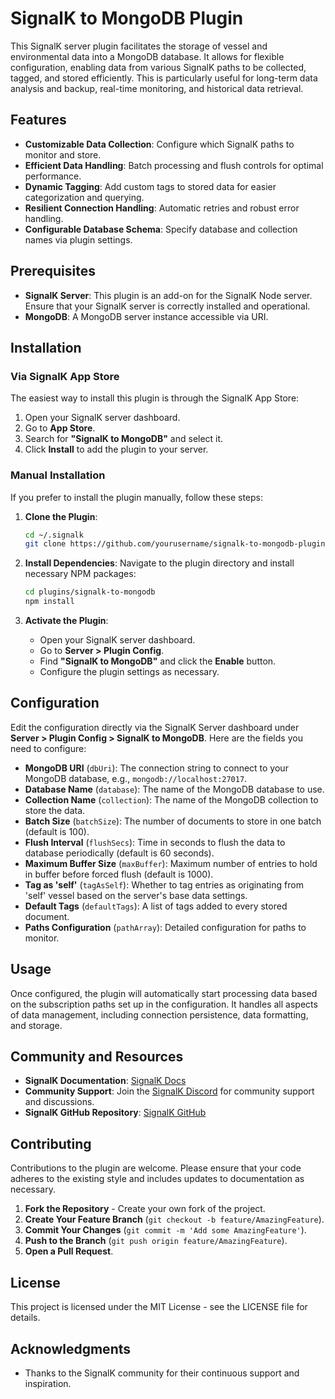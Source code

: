 # SignalK to MongoDB Plugin

This SignalK server plugin facilitates the storage of vessel and environmental data into a MongoDB database. It allows for flexible configuration, enabling data from various SignalK paths to be collected, tagged, and stored efficiently. This is particularly useful for long-term data analysis and backup, real-time monitoring, and historical data retrieval.

## Features

- **Customizable Data Collection**: Configure which SignalK paths to monitor and store.
- **Efficient Data Handling**: Batch processing and flush controls for optimal performance.
- **Dynamic Tagging**: Add custom tags to stored data for easier categorization and querying.
- **Resilient Connection Handling**: Automatic retries and robust error handling.
- **Configurable Database Schema**: Specify database and collection names via plugin settings.

## Prerequisites

- **SignalK Server**: This plugin is an add-on for the SignalK Node server. Ensure that your SignalK server is correctly installed and operational.
- **MongoDB**: A MongoDB server instance accessible via URI.

## Installation

### Via SignalK App Store

The easiest way to install this plugin is through the SignalK App Store:

1. Open your SignalK server dashboard.
2. Go to **App Store**.
3. Search for **"SignalK to MongoDB"** and select it.
4. Click **Install** to add the plugin to your server.

### Manual Installation

If you prefer to install the plugin manually, follow these steps:

1. **Clone the Plugin**:

   ```bash
   cd ~/.signalk
   git clone https://github.com/yourusername/signalk-to-mongodb-plugin.git plugins/signalk-to-mongodb
   ```

2. **Install Dependencies**:
   Navigate to the plugin directory and install necessary NPM packages:

   ```bash
   cd plugins/signalk-to-mongodb
   npm install
   ```

3. **Activate the Plugin**:
   - Open your SignalK server dashboard.
   - Go to **Server > Plugin Config**.
   - Find **"SignalK to MongoDB"** and click the **Enable** button.
   - Configure the plugin settings as necessary.

## Configuration

Edit the configuration directly via the SignalK Server dashboard under **Server > Plugin Config > SignalK to MongoDB**. Here are the fields you need to configure:

- **MongoDB URI** (`dbUri`): The connection string to connect to your MongoDB database, e.g., `mongodb://localhost:27017`.
- **Database Name** (`database`): The name of the MongoDB database to use.
- **Collection Name** (`collection`): The name of the MongoDB collection to store the data.
- **Batch Size** (`batchSize`): The number of documents to store in one batch (default is 100).
- **Flush Interval** (`flushSecs`): Time in seconds to flush the data to database periodically (default is 60 seconds).
- **Maximum Buffer Size** (`maxBuffer`): Maximum number of entries to hold in buffer before forced flush (default is 1000).
- **Tag as 'self'** (`tagAsSelf`): Whether to tag entries as originating from 'self' vessel based on the server's base data settings.
- **Default Tags** (`defaultTags`): A list of tags added to every stored document.
- **Paths Configuration** (`pathArray`): Detailed configuration for paths to monitor.

## Usage

Once configured, the plugin will automatically start processing data based on the subscription paths set up in the configuration. It handles all aspects of data management, including connection persistence, data formatting, and storage.

## Community and Resources

- **SignalK Documentation**: [SignalK Docs](http://signalk.org/)
- **Community Support**: Join the [SignalK Discord](https://discord.com/invite/uuZrwz4dCSp) for community support and discussions.
- **SignalK GitHub Repository**: [SignalK GitHub](https://github.com/SignalK/signalk-server)

## Contributing

Contributions to the plugin are welcome. Please ensure that your code adheres to the existing style and includes updates to documentation as necessary.

1. **Fork the Repository** - Create your own fork of the project.
2. **Create Your Feature Branch** (`git checkout -b feature/AmazingFeature`).
3. **Commit Your Changes** (`git commit -m 'Add some AmazingFeature'`).
4. **Push to the Branch** (`git push origin feature/AmazingFeature`).
5. **Open a Pull Request**.

## License

This project is licensed under the MIT License - see the LICENSE file for details.

## Acknowledgments

- Thanks to the SignalK community for their continuous support and inspiration.
